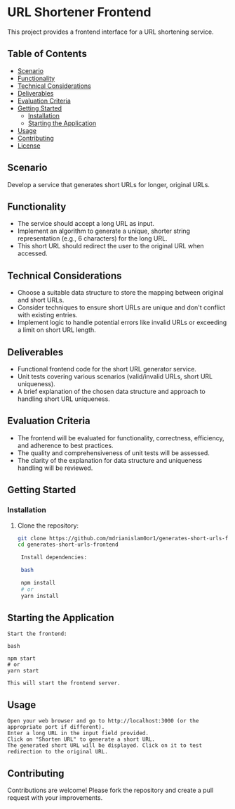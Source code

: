 # URL Shortener Frontend

This project provides a frontend interface for a URL shortening service.

## Table of Contents

- [Scenario](#scenario)
- [Functionality](#functionality)
- [Technical Considerations](#technical-considerations)
- [Deliverables](#deliverables)
- [Evaluation Criteria](#evaluation-criteria)
- [Getting Started](#getting-started)
  - [Installation](#installation)
  - [Starting the Application](#starting-the-application)
- [Usage](#usage)
- [Contributing](#contributing)
- [License](#license)

## Scenario

Develop a service that generates short URLs for longer, original URLs.

## Functionality

- The service should accept a long URL as input.
- Implement an algorithm to generate a unique, shorter string representation (e.g., 6 characters) for the long URL.
- This short URL should redirect the user to the original URL when accessed.

## Technical Considerations

- Choose a suitable data structure to store the mapping between original and short URLs.
- Consider techniques to ensure short URLs are unique and don't conflict with existing entries.
- Implement logic to handle potential errors like invalid URLs or exceeding a limit on short URL length.

## Deliverables

- Functional frontend code for the short URL generator service.
- Unit tests covering various scenarios (valid/invalid URLs, short URL uniqueness).
- A brief explanation of the chosen data structure and approach to handling short URL uniqueness.

## Evaluation Criteria

- The frontend will be evaluated for functionality, correctness, efficiency, and adherence to best practices.
- The quality and comprehensiveness of unit tests will be assessed.
- The clarity of the explanation for data structure and uniqueness handling will be reviewed.

## Getting Started

### Installation

1. Clone the repository:

   ```bash
   git clone https://github.com/mdrianislam0or1/generates-short-urls-frontend
   cd generates-short-urls-frontend

    Install dependencies:

    bash

    npm install
    # or
    yarn install
   ```

## Starting the Application

    Start the frontend:

    bash

    npm start
    # or
    yarn start

    This will start the frontend server.

## Usage

    Open your web browser and go to http://localhost:3000 (or the appropriate port if different).
    Enter a long URL in the input field provided.
    Click on "Shorten URL" to generate a short URL.
    The generated short URL will be displayed. Click on it to test redirection to the original URL.

## Contributing

Contributions are welcome! Please fork the repository and create a pull request with your improvements.

